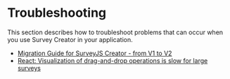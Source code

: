 # Troubleshooting
This section describes how to troubleshoot problems that can occur when you use Survey Creator in your application.

* [Migration Guide for SurveyJS Creator - from V1 to V2](Survey-Creator?Migrate-from-V1-to-V2)
* [React: Visualization of drag-and-drop operations is slow for large surveys](Survey-Creator?React-Performance-Problems)